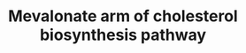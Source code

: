---
annotations:
- id: PW:0000454
  parent: classic metabolic pathway
  type: Pathway Ontology
  value: cholesterol biosynthetic pathway
- id: CL:0000000
  type: Cell Type Ontology
  value: cell
- id: PW:0002061
  parent: regulatory pathway
  type: Pathway Ontology
  value: mitochondria transport pathway
- id: PW:0000752
  parent: classic metabolic pathway
  type: Pathway Ontology
  value: altered cholesterol biosynthetic pathway
- id: CL:0000181
  type: Cell Type Ontology
  value: obsolete metabolising cell
- id: PW:0000453
  parent: classic metabolic pathway
  type: Pathway Ontology
  value: isoprenoid biosynthetic pathway
authors:
- DeSl
- Egonw
- Fehrhart
- L Dupuis
- Mkutmon
citedin:
- link: PMC11792194
  title: Enhanced therapeutic effects of hypoxia-preconditioned mesenchymal stromal
    cell-derived extracellular vesicles in renal ischemic injury (2025)
communities:
- ONTOX
description: he mevalonate arm of the cholesterol biosynthesis pathway for different
  cellular regions.
last-edited: 2021-05-27
ndex: 959c2f99-8b69-11eb-9e72-0ac135e8bacf
organisms:
- Homo sapiens
redirect_from:
- /index.php/Pathway:WP4190
- /instance/WP4190
- /instance/WP4190_r124024
revision: r124024
schema-jsonld:
- '@context': https://schema.org/
  '@id': https://wikipathways.github.io/pathways/WP4190.html
  '@type': Dataset
  creator:
    '@type': Organization
    name: WikiPathways
  description: he mevalonate arm of the cholesterol biosynthesis pathway for different
    cellular regions.
  keywords:
  - 3-hydroxy-3-methylglutaryl-CoA
  - ACAT1
  - ACAT2
  - Acetyl-CoA
  - FDFT1
  - FDPS
  - GGPS1
  - H+
  - HMGCL
  - HMGCR
  - HMGCS1
  - HS-CoA
  - IDI1
  - IDI2
  - MVD
  - MVK
  - NAD(P)+
  - NAD(P)H
  - NAD+
  - NADH
  - PMVK
  - acetoacetate
  - acetoacetyl-CoA
  - dimethylallyl-PP
  - famesyl-PP
  - geranyl-PP
  - geranylgeranyl-PP
  - isopenthyl-PP
  - mevaldyl
  - mevaldyl-CoA
  - mevalonate
  - mevalonate-P
  - mevalonate-PP
  - presqualene-PP
  - squalene
  license: CC0
  name: Mevalonate arm of cholesterol biosynthesis pathway
seo: CreativeWork
title: Mevalonate arm of cholesterol biosynthesis pathway
wpid: WP4190
---